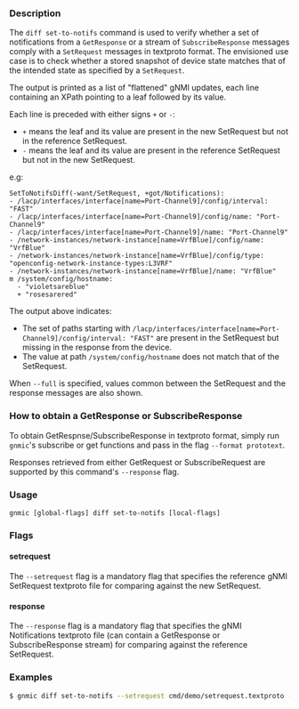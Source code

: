 ### Description

The `diff set-to-notifs` command is used to verify whether a set of
notifications from a `GetResponse` or a stream of `SubscribeResponse` messages
comply with a `SetRequest` messages in textproto format. The envisioned use case
is to check whether a stored snapshot of device state matches that of the
intended state as specified by a `SetRequest`.

The output is printed as a list of "flattened" gNMI updates, each line
containing an XPath pointing to a leaf followed by its value.

Each line is preceded with either signs `+` or `-`:

-   `+` means the leaf and its value are present in the new SetRequest but not
    in the reference SetRequest.
-   `-` means the leaf and its value are present in the reference SetRequest but
    not in the new SetRequest.

e.g:

```text
SetToNotifsDiff(-want/SetRequest, +got/Notifications):
- /lacp/interfaces/interface[name=Port-Channel9]/config/interval: "FAST"
- /lacp/interfaces/interface[name=Port-Channel9]/config/name: "Port-Channel9"
- /lacp/interfaces/interface[name=Port-Channel9]/name: "Port-Channel9"
- /network-instances/network-instance[name=VrfBlue]/config/name: "VrfBlue"
- /network-instances/network-instance[name=VrfBlue]/config/type: "openconfig-network-instance-types:L3VRF"
- /network-instances/network-instance[name=VrfBlue]/name: "VrfBlue"
m /system/config/hostname:
  - "violetsareblue"
  + "rosesarered"
```

The output above indicates:

-   The set of paths starting with
    `/lacp/interfaces/interface[name=Port-Channel9]/config/interval: "FAST"` are
    present in the SetRequest but missing in the response from the device.
-   The value at path `/system/config/hostname` does not match that of the
    SetRequest.

When `--full` is specified, values common between the SetRequest and the
response messages are also shown.

### How to obtain a GetResponse or SubscribeResponse

To obtain GetRespnse/SubscribeResponse in textproto format, simply run `gnmic`'s
subscribe or get functions and pass in the flag `--format prototext`.

Responses retrieved from either GetRequest or SubscribeRequest are supported by
this command's `--response` flag.

### Usage

`gnmic [global-flags] diff set-to-notifs [local-flags]`

### Flags

#### setrequest

The `--setrequest` flag is a mandatory flag that specifies the reference gNMI
SetRequest textproto file for comparing against the new SetRequest.

#### response

The `--response` flag is a mandatory flag that specifies the gNMI Notifications
textproto file (can contain a GetResponse or SubscribeResponse stream) for
comparing against the reference SetRequest.

### Examples

```bash
$ gnmic diff set-to-notifs --setrequest cmd/demo/setrequest.textproto --response cmd/demo/subscriberesponses.textproto
```

